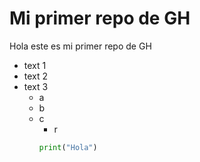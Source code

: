 # Mi primer repo de GH

Hola este es mi primer repo de GH

- text 1
- text 2
- text 3
    - a
    - b
    - c
        - r
        ```python
        print("Hola")
        ```

        
